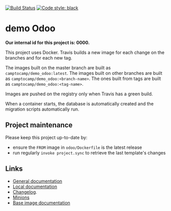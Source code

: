 [![Build Status](https://travis-ci.com/camptocamp/demo_odoo.svg?token=3A3ZhwttEcmdqp7JzQb7&branch=master)](https://travis-ci.com/camptocamp/demo_odoo)
[![Code style: black](https://img.shields.io/badge/code%20style-black-000000.svg)](https://github.com/ambv/black)

# demo Odoo

**Our internal id for this project is: 0000.**

This project uses Docker.
Travis builds a new image for each change on the branches and for each new tag.

The images built on the master branch are built as `camptocamp/demo_odoo:latest`.
The images built on other branches are built as `camptocamp/demo_odoo:<branch-name>`.
The ones built from tags are built as `camptocamp/demo_odoo:<tag-name>`.

Images are pushed on the registry only when Travis has a green build.

When a container starts, the database is automatically created and the
migration scripts automatically run.

## Project maintenance

Please keep this project up-to-date by:

* ensure the `FROM` image in `odoo/Dockerfile` is the latest release
* run regularly `invoke project.sync` to retrieve the last template's changes

## Links

* [General documentation](./docs/README.md)
* [Local documentation](./docs/README.local.md)
* [Changelog](HISTORY.rst).
* [Minions](https://demo.odoo-test.camptocamp.ch)
* [Base image documentation](https://github.com/camptocamp/docker-odoo-project)
